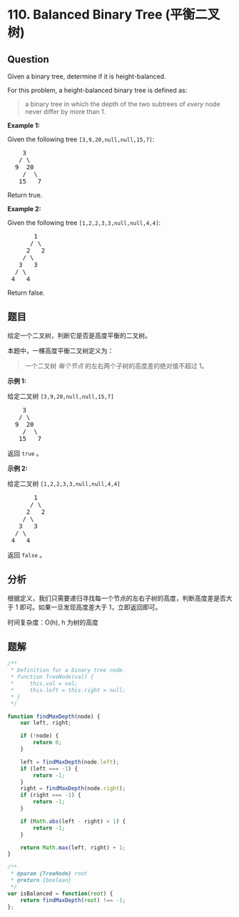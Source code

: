# 110. Balanced Binary Tree (平衡二叉树)

## Question

Given a binary tree, determine if it is height-balanced.

For this problem, a height-balanced binary tree is defined as:

> a binary tree in which the depth of the two subtrees of _every_ node never differ by more than 1.

**Example 1:**

Given the following tree `[3,9,20,null,null,15,7]`:

<pre>
    3
   / \
  9  20
    /  \
   15   7
</pre>

Return true.

**Example 2:**

Given the following tree `[1,2,2,3,3,null,null,4,4]`:

<pre>
       1
      / \
     2   2
    / \
   3   3
  / \
 4   4
</pre>

Return false.

## 题目

给定一个二叉树，判断它是否是高度平衡的二叉树。

本题中，一棵高度平衡二叉树定义为：

> 一个二叉树 _每个节点_ 的左右两个子树的高度差的绝对值不超过 1。

**示例 1:**

给定二叉树 `[3,9,20,null,null,15,7]`

<pre>
    3
   / \
  9  20
    /  \
   15   7
</pre>

返回 `true` 。

**示例 2:**

给定二叉树 `[1,2,2,3,3,null,null,4,4]`

<pre>
       1
      / \
     2   2
    / \
   3   3
  / \
 4   4
</pre>

返回 `false` 。

## 分析

根据定义，我们只需要递归寻找每一个节点的左右子树的高度，判断高度差是否大于 1 即可。如果一旦发现高度差大于 1，立即返回即可。

时间复杂度：O(h), h 为树的高度

## 题解

```javascript
/**
 * Definition for a binary tree node.
 * function TreeNode(val) {
 *     this.val = val;
 *     this.left = this.right = null;
 * }
 */

function findMaxDepth(node) {
    var left, right;

    if (!node) {
        return 0;
    }

    left = findMaxDepth(node.left);
    if (left === -1) {
        return -1;
    }
    right = findMaxDepth(node.right);
    if (right === -1) {
        return -1;
    }

    if (Math.abs(left - right) > 1) {
        return -1;
    }

    return Math.max(left, right) + 1;
}

/**
 * @param {TreeNode} root
 * @return {boolean}
 */
var isBalanced = function(root) {
    return findMaxDepth(root) !== -1;
};
```
